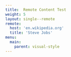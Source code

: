 ```yaml
---
title:  Remote Content Test
weight: 5
layout: single--remote
remote:
  host: 'en.wikipedia.org'
  title: 'Steve Jobs'
menu:
  main:
    parent: visual-style
---
```

